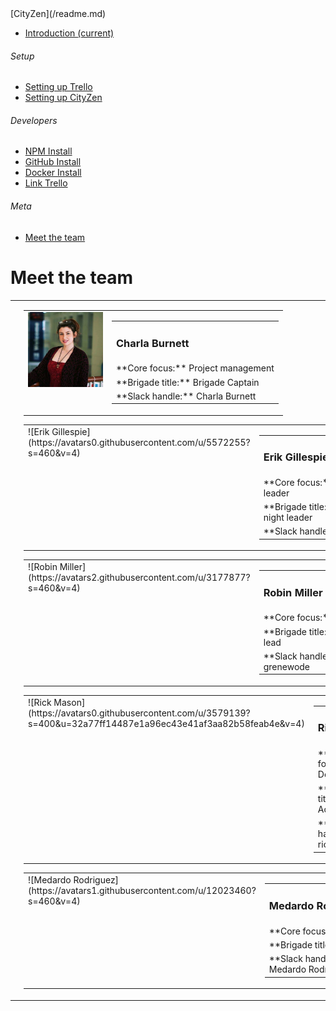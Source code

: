 <nav class="navbar navbar-dark fixed-top bg-dark flex-md-nowrap p-0 shadow">[CityZen](/readme.md)</nav>

<div class="container-fluid">

<div class="row">

<nav class="col-md-2 d-none d-md-block bg-light sidebar">

<div class="sidebar-sticky">

*   [<span data-feather="home"></span>Introduction <span class="sr-only">(current)</span>](/readme.md)

###### <span>Setup</span>[<span data-feather="plus-circle"></span>](#)

*   [<span data-feather="setup-trello"></span>Setting up Trello](/setting-up-trello.md)
*   [<span data-feather="setup-cityzen"></span>Setting up CityZen](/setting-up-cityzen.md)

###### <span>Developers</span>[<span data-feather="plus-circle"></span>](#)

*   [<span data-feather="npm install"></span>NPM Install](/npm-install.md)
*   [<span data-feather="GitHub install"></span>GitHub Install](/gitHub-install.md)
*   [<span data-feather="Docker install"></span>Docker Install](/docker-install.md)
*   [<span data-feather="Link Trello"></span>Link Trello](/link-trello.md)

###### <span>Meta</span>[<span data-feather="plus-circle"></span>](#)

*   [<span data-feather="meet-the-team"></span>Meet the team](/meet-the-team.md)

</div>

</nav>

<main role="main" class="col-md-9 ml-sm-auto col-lg-10 px-4">

<div class="d-flex justify-content-between flex-wrap flex-md-nowrap align-items-center pt-3 pb-2 mb-3 border-bottom">

# Meet the team

</div>

<div class="col-md-9 text-justify align-top">  

<table cellpadding="10" width="100%">

<tbody>

<tr>

<td width="37%"></td>

<td>

<table class="wrapTable">

<tbody>

<tr rowspan="3">

<td width="120" valign="top">

<img alt="Charla Burnett" src="./Media/Charla.jpg">

</td>

<td colspan="3">

<table>

<tbody>

<tr>

<td>

### Charla Burnett

</td>

</tr>

<tr>

<td>**Core focus:** Project management</td>

</tr>

<tr>

<td>**Brigade title:** Brigade Captain</td>

</tr>

<tr>

<td>**Slack handle:** Charla Burnett</td>

</tr>

</tbody>

</table>

</td>

</tr>

</tbody>

</table>

<table class="wrapTable">

<tbody>

<tr rowspan="3">

<td width="120" valign="top">![Erik Gillespie](https://avatars0.githubusercontent.com/u/5572255?s=460&v=4)</td>

<td colspan="3">

<table>

<tbody>

<tr>

<td>

### Erik Gillespie

</td>

</tr>

<tr>

<td>**Core focus:** Project leader</td>

</tr>

<tr>

<td>**Brigade title:** Hack night leader</td>

</tr>

<tr>

<td>**Slack handle:** Erik</td>

</tr>

</tbody>

</table>

</td>

</tr>

</tbody>

</table>

<table class="wrapTable">

<tbody>

<tr rowspan="3">

<td width="120" valign="top">![Robin Miller](https://avatars2.githubusercontent.com/u/3177877?s=460&v=4)</td>

<td colspan="3">

<table>

<tbody>

<tr>

<td>

### Robin Miller

</td>

</tr>

<tr>

<td>**Core focus:** Coder</td>

</tr>

<tr>

<td>**Brigade title:** Delivery lead</td>

</tr>

<tr>

<td>**Slack handle:** grenewode</td>

</tr>

</tbody>

</table>

</td>

</tr>

</tbody>

</table>

<table class="wrapTable">

<tbody>

<tr rowspan="3">

<td width="120" valign="top">![Rick Mason](https://avatars0.githubusercontent.com/u/3579139?s=400&u=32a77ff14487e1a96ec43e41af3aa82b58feab4e&v=4)</td>

<td colspan="3">

<table>

<tbody>

<tr>

<td>

### Rick Mason

</td>

</tr>

<tr>

<td>**Core focus:** Documentation</td>

</tr>

<tr>

<td>**Brigade title:** Senior Advisor</td>

</tr>

<tr>

<td>**Slack handle:** rickmason</td>

</tr>

</tbody>

</table>

</td>

</tr>

</tbody>

</table>

<table class="wrapTable">

<tbody>

<tr rowspan="3">

<td width="120" valign="top">![Medardo Rodriguez](https://avatars1.githubusercontent.com/u/12023460?s=460&v=4)</td>

<td colspan="3">

<table>

<tbody>

<tr>

<td>

### Medardo Rodriguez

</td>

</tr>

<tr>

<td>**Core focus:** Coder</td>

</tr>

<tr>

<td>**Brigade title:** Member</td>

</tr>

<tr>

<td>**Slack handle:** Medardo Rodriguez</td>

</tr>

</tbody>

</table>

</td>

</tr>

</tbody>

</table>

</td>

<td width="31%"></td>

</tr>

</tbody>

</table>

</div>

</main>

</div>

</div>